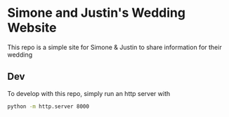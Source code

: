 # Simone and Justin's Wedding Website
This repo is a simple site for Simone & Justin to share information for their wedding

## Dev
To develop with this repo, simply run an http server with 
```bash
python -m http.server 8000
```